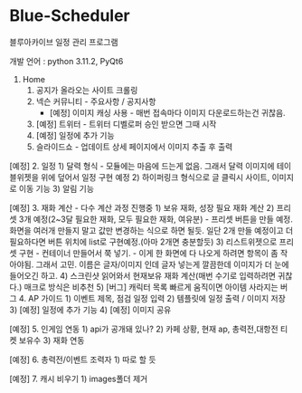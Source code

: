 # Blue-Scheduler
블루아카이브 일정 관리 프로그램

개발 언어 : python 3.11.2, PyQt6

1. Home
    1) 공지가 올라오는 사이트 크롤링
    2) 넥슨 커뮤니티 - 주요사항 / 공지사항
        - [예정] 이미지 캐싱 사용 - 매번 접속마다 이미지 다운로드하는건 귀찮음.
    3) [예정] 트위터 - 트위터 디벨로퍼 승인 받으면 그때 시작
    4) [예정] 일정에 추가 기능
    5) 슬라이드쇼 - 업데이트 상세 페이지에서 이미지 추출 후 출력

[예정] 2. 일정
    1) 달력 형식
        - 모듈에는 마음에 드는게 없음. 그래서 달력 이미지에 테이블위젯을 위에 덮어서 일정 구현 예정 
    2) 하이퍼링크 형식으로 글 클릭시 사이트, 이미지로 이동 기능
    3) 알림 기능
  
[예정] 3. 재화 계산 - 다수 계산 과정 진행중
    1) 보유 재화, 성장 필요 재화 계산
    2) 프리셋 3개 예정(2~3달 필요한 재화, 모두 필요한 재화, 여유분)
        - 프리셋 버튼을 만들 예정. 화면을 여러개 만들지 말고 값만 변경하는 식으로 하면 될듯. 일단 2개 만들 예정이고 더 필요하다면 버튼 위치에 list로 구현예정.(아마 2개면 충분할듯)
    3) 리스트위젯으로 프리셋 구현
        - 컨테이너 만들어서 쭉 넣기.
        - 이게 한 화면에 다 나오게 하려면 항목이 좀 작아야됨. 그래서 고민. 이름은 글자/이미지 인데 글자 넣는게 깔끔한데 이미지가 더 눈에 들어오긴 하고.
    4) 스크린샷 읽어와서 현재보유 재화 계산(매번 수기로 입력하려면 귀찮다.) 매크로 방식은 비추천
    5) [버그] 캐릭터 목록 빠르게 움직이면 아이템 사라지는 버그
4. AP 가이드
    1) 이벤트 제목, 점검 일정 입력
    2) 템플릿에 일정 출력 / 이미지 저장
    3) [예정] 일정에 추가 기능
    4) [예정] 이미지 공유
  
[예정] 5. 인게임 연동
    1) api가 공개돼 있나?
    2) 카페 상황, 현재 ap, 총력전,대항전 티켓 보유수
    3) 재화 연동

[예정] 6. 총력전/이벤트 조력자
    1) 따로 할 듯 

[예정] 7. 캐시 비우기
    1) images폴더 제거